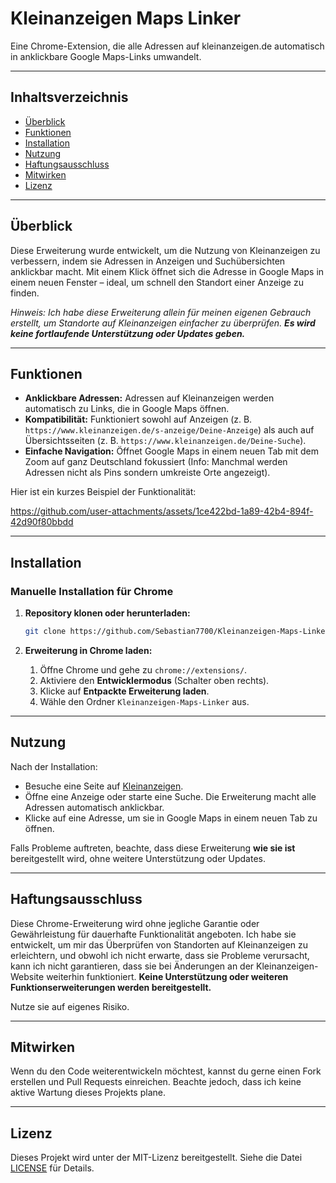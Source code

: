 # Kleinanzeigen Maps Linker

Eine Chrome-Extension, die alle Adressen auf kleinanzeigen.de automatisch in anklickbare Google Maps-Links umwandelt.

---

## Inhaltsverzeichnis

- [Überblick](#überblick)
- [Funktionen](#funktionen)
- [Installation](#installation)
- [Nutzung](#nutzung)
- [Haftungsausschluss](#haftungsausschluss)
- [Mitwirken](#mitwirken)
- [Lizenz](#lizenz)

---

## Überblick

Diese Erweiterung wurde entwickelt, um die Nutzung von Kleinanzeigen zu verbessern, indem sie Adressen in Anzeigen und Suchübersichten anklickbar macht. Mit einem Klick öffnet sich die Adresse in Google Maps in einem neuen Fenster – ideal, um schnell den Standort einer Anzeige zu finden.

*Hinweis: Ich habe diese Erweiterung allein für meinen eigenen Gebrauch erstellt, um Standorte auf Kleinanzeigen einfacher zu überprüfen. **Es wird keine fortlaufende Unterstützung oder Updates geben.***

---

## Funktionen

- **Anklickbare Adressen:** Adressen auf Kleinanzeigen werden automatisch zu Links, die in Google Maps öffnen.
- **Kompatibilität:** Funktioniert sowohl auf Anzeigen (z. B. `https://www.kleinanzeigen.de/s-anzeige/Deine-Anzeige`) als auch auf Übersichtsseiten (z. B. `https://www.kleinanzeigen.de/Deine-Suche`).
- **Einfache Navigation:** Öffnet Google Maps in einem neuen Tab mit dem Zoom auf ganz Deutschland fokussiert (Info: Manchmal werden Adressen nicht als Pins sondern umkreiste Orte angezeigt).

Hier ist ein kurzes Beispiel der Funktionalität:

https://github.com/user-attachments/assets/1ce422bd-1a89-42b4-894f-42d90f80bbdd


---

## Installation

### Manuelle Installation für Chrome

1. **Repository klonen oder herunterladen:**

   ```bash
   git clone https://github.com/Sebastian7700/Kleinanzeigen-Maps-Linker.git
   ```

2. **Erweiterung in Chrome laden:**

   1. Öffne Chrome und gehe zu `chrome://extensions/`.
   2. Aktiviere den **Entwicklermodus** (Schalter oben rechts).
   3. Klicke auf **Entpackte Erweiterung laden**.
   4. Wähle den Ordner `Kleinanzeigen-Maps-Linker` aus.

---

## Nutzung

Nach der Installation:

- Besuche eine Seite auf [Kleinanzeigen](https://www.kleinanzeigen.de).
- Öffne eine Anzeige oder starte eine Suche. Die Erweiterung macht alle Adressen automatisch anklickbar.
- Klicke auf eine Adresse, um sie in Google Maps in einem neuen Tab zu öffnen.

Falls Probleme auftreten, beachte, dass diese Erweiterung **wie sie ist** bereitgestellt wird, ohne weitere Unterstützung oder Updates.

---

## Haftungsausschluss

Diese Chrome-Erweiterung wird ohne jegliche Garantie oder Gewährleistung für dauerhafte Funktionalität angeboten. Ich habe sie entwickelt, um mir das Überprüfen von Standorten auf Kleinanzeigen zu erleichtern, und obwohl ich nicht erwarte, dass sie Probleme verursacht, kann ich nicht garantieren, dass sie bei Änderungen an der Kleinanzeigen-Website weiterhin funktioniert. **Keine Unterstützung oder weiteren Funktionserweiterungen werden bereitgestellt.**

Nutze sie auf eigenes Risiko.

---

## Mitwirken

Wenn du den Code weiterentwickeln möchtest, kannst du gerne einen Fork erstellen und Pull Requests einreichen. Beachte jedoch, dass ich keine aktive Wartung dieses Projekts plane.

---

## Lizenz

Dieses Projekt wird unter der MIT-Lizenz bereitgestellt. Siehe die Datei [LICENSE](LICENSE) für Details.

